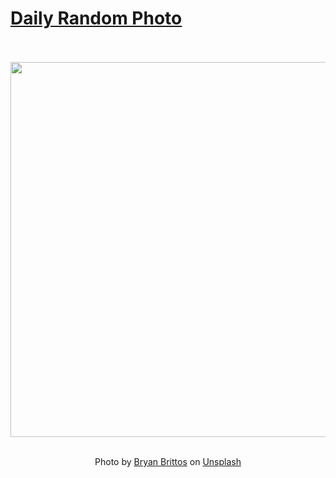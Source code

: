 # [Daily Random Photo](https://www.dailyrandomphoto.com/)

<div align="center">
  <br>
  <br>
  <a href="https://www.dailyrandomphoto.com/p/2025/2025-04-15/"><img src="https://images.unsplash.com/photo-1742943892627-f7e4ddf91224?crop=entropy&cs=tinysrgb&fit=max&fm=jpg&ixid=M3w3NzUwOHwwfDF8cmFuZG9tfHx8fHx8fHx8MTc0NDY3NzkwMnw&ixlib=rb-4.0.3&q=80&w=1080" width="600px"></a>
  <br>
  <br>
  <p class="has-text-grey">Photo by <a href="https://unsplash.com/@bryanbrittos?utm_source=Daily%20Random%20Photo&amp;utm_medium=referral" target="_blank" rel="noopener noreferrer">Bryan Brittos</a> on <a href="https://unsplash.com/photos/new-york-city-skyline-at-sunset-is-stunning-kNNJAN2jpTI?utm_source=Daily%20Random%20Photo&amp;utm_medium=referral" target="_blank" rel="noopener noreferrer">Unsplash</a></p>
</div>
